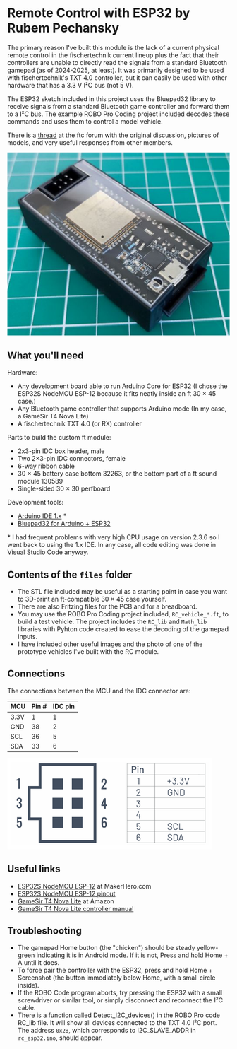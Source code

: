 
# Remote Control with ESP32 by Rubem Pechansky

The primary reason I've built this module is the lack of a current physical remote control in the fischertechnik current lineup plus the fact that their controllers are unable to directly read the signals from a standard Bluetooth gamepad (as of 2024-2025, at least). It was primarily designed to be used with fischertechnik's TXT 4.0 controller, but it can easily be used with other hardware that has a 3.3 V I²C bus (not 5 V).

The ESP32 sketch included in this project uses the Bluepad32 library to receive signals from a standard Bluetooth game controller and forward them to a I²C bus. The example ROBO Pro Coding project included decodes these commands and uses them to control a model vehicle.

There is a [thread](https://forum.ftcommunity.de/viewtopic.php?f=8&t=8694) at the ftc forum with the original discussion, pictures of models, and very useful responses from other members.

![Custom-made ESP ft module](<images/ft_module.jpg>)

## What you'll need

Hardware:

- Any development board able to run Arduino Core for ESP32 (I chose the ESP32S NodeMCU ESP-12 because it fits neatly inside an ft 30 × 45 case.)
- Any Bluetooth game controller that supports Arduino mode (In my case, a GameSir T4 Nova Lite)
- A fischertechnik TXT 4.0 (or RX) controller

Parts to build the custom ft module:

- 2x3-pin IDC box header, male
- Two 2×3-pin IDC connectors, female
- 6-way ribbon cable
- 30 × 45 battery case bottom 32263, or the bottom part of a ft sound module 130589
- Single-sided 30 × 30 perfboard

Development tools:

- [Arduino IDE 1.x](https://www.arduino.cc/en/software/#legacy-ide-18x) *
- [Bluepad32 for Arduino + ESP32](https://bluepad32.readthedocs.io/en/latest/plat_arduino/#option-a-use-arduino-core-for-esp32-bluepad32-board)

\* I had frequent problems with very high CPU usage on version 2.3.6 so I went back to using the 1.x IDE. In any case, all code editing was done in Visual Studio Code anyway.

## Contents of the `files` folder

- The STL file included may be useful as a starting point in case you want to 3D-print an ft-compatible 30 × 45 case yourself.
- There are also Fritzing files for the PCB and for a breadboard.
- You may use the ROBO Pro Coding project included, `RC_vehicle_*.ft`, to build a test vehicle. The project includes the `RC_lib` and `Math_lib` libraries with Pyhton code created to ease the decoding of the gamepad inputs.
- I have included other useful images and the photo of one of the prototype vehicles I've built with the RC module.

## Connections

The connections between the MCU and the IDC connector are:

| MCU      | Pin # | IDC pin |
|----------|-------|---------|
| 3.3V     |  1    | 1       |
| GND      | 38    | 2       |
| SCL      | 36    | 5       |
| SDA      | 33    | 6       |

![EXT connector pinout](<images/ext_pinout.png>)

## Useful links

- [ESP32S NodeMCU ESP-12](https://www.makerhero.com/produto/modulo-wifi-esp32s-nodemcu-esp-12/) at MakerHero.com
- [ESP32S NodeMCU ESP-12 pinout](https://m.media-amazon.com/images/I/71LQk8thb7L.jpg)
- [GameSir T4 Nova Lite](https://www.amazon.com.br/Controlador-GameSir-Controle-Bluetooth-vibra%C3%A7%C3%A3o/dp/B0CMCQ6WMC?th=1) at Amazon
- [GameSir T4 Nova Lite controller manual](https://gamesir.com/pages/manuals-gamesir-t4n-lite)

## Troubleshooting

- The gamepad Home button (the "chicken") should be steady yellow-green indicating it is in Android mode. If it is not, Press and hold Home + A until it does.
- To force pair the controller with the ESP32, press and hold Home + Screenshot (the button immediately below Home, with a small circle inside).
- If the ROBO Code program aborts, try pressing the ESP32 with a small screwdriver or similar tool, or simply disconnect and reconnect the I²C cable.
- There is a function called Detect_I2C_devices() in the ROBO Pro code RC_lib file. It will show all devices connected to the TXT 4.0 I²C port. The address `0x28`, which corresponds to I2C_SLAVE_ADDR in `rc_esp32.ino`, should appear.
